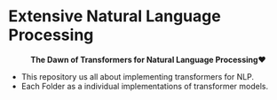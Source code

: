 # Extensive Natural Language Processing
<p align="center">
  <strong>The Dawn of Transformers for Natural Language Processing❤</strong>
</p>

- This repository us all about implementing transformers for NLP.
- Each Folder as a individual implementations of transformer models.
